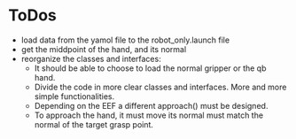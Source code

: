 # ToDos
- load data from the yamol file to the robot_only.launch file
- get the middpoint of the hand, and its normal
- reorganize the classes and interfaces:
    - It should be able to choose to load the normal gripper or the qb hand.
    - Divide the code in more clear classes and interfaces. More and more simple functionalities.
    - Depending on the EEF a different approach() must be designed. 
    - To approach the hand, it must move its normal must match the normal of the target grasp point.